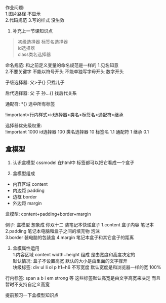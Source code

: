 作业问题:  
1.图片路径   不显示  
2.代码规范
3.写的样式 没生效 



1. 补充上一节课知识点  
>初级选择器
标签名选择器  
id选择器  
class类名选择器  

命名规范: 和之前定义变量的命名规范是一样的 
1.见名知意  
2.不要关键字  不能以符号开头  不能单独写字母开头 数字开头 

子级选择器: 父>子{}  只找儿子 

后代选择器: 父 子 孙...{}  找后代关系  

通配符: *{} 选中所有标签  



!important>行内样式>id选择器>类名>标签名>通配符>继承 

选择器优先级权重:  
!important   1000
id选择器      100
类名选择器     10
标签名         1.1
通配符         1
继承           0.1




## 盒模型 
1. 认识盒模型  cssmodel 
在html中  标签都可以把它看成一个盒子   

2. 盒模型组成  
- 内容区域    content 
- 内边距      padding 
- 边框        border
- 外边距      margin

盒模型: content+padding+border+margin

例子: 盒模型 想象成 你双十二   装笔记本快递盒子 
1.content   盒子内容    笔记本  
2.padding   笔记本电脑和盒子之间的填充物 泡沫    
3.border    装电脑的包装盒
4.margin    笔记本盒子和其它盒子的距离 


3. 盒模属性运用  
1.内容区域  content width+height 组成   是由宽度和高度决定的  
默认情况: 盒子不设置高宽  默认的大小是由里面的文字撑开  
块级标签:  div  ul  li  ol  p h1~h6  不写宽度  默认宽度是和浏览器一样的宽  100%

行内标签: span a b i em strong 等  这些标签默认高宽是由文字高宽来决定  而且暂时不支持自定义高宽  


提前预习一下盒模型知识点  


